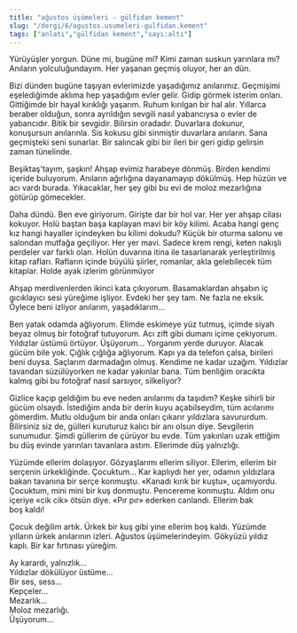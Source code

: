```yaml
---
title: "ağustos üşümeleri - gülfidan kement"
slug: "/dergi/6/agustos.usumeleri-gulfidan.kement" 
tags: ["anlatı","gülfidan kement","sayı:altı"]
---
```


Yürüyüşler yorgun. Düne mi, bugüne mi? Kimi zaman suskun yarınlara mı?
Anıların yolculuğundayım. Her yaşanan geçmiş oluyor, her an dün.

Bizi dünden bugüne taşıyan evlerimizde yaşadığımız anılarımız. Geçmişimi
eşelediğimde aklıma hep yaşadığım evler gelir. Gidip görmek isterim
onları. Gittiğimde bir hayal kırıklığı yaşarım. Ruhum kırılgan bir hal
alır. Yıllarca beraber olduğun, sonra ayrıldığın sevgili nasıl
yabancıysa o evler de yabancıdır. Bitik bir sevgidir. Bilirsin oradadır.
Duvarlara dokunur, konuşursun anılarınla. Sis kokusu gibi sinmiştir
duvarlara anıların. Sana geçmişteki seni sunarlar. Bir salıncak gibi bir
ileri bir geri gidip gelirsin zaman tünelinde.

Beşiktaş'tayım, şaşkın! Ahşap evimiz harabeye dönmüş. Birden kendimi
içeride buluyorum. Anıların ağırlığına dayanamayıp dökülmüş. Hep hüzün
ve acı vardı burada. Yıkacaklar, her şey gibi bu evi de moloz
mezarlığına götürüp gömecekler.

Daha dündü. Ben eve giriyorum. Girişte dar bir hol var. Her yer ahşap
cilası kokuyor. Holü baştan başa kaplayan mavi bir köy kilimi. Acaba
hangi genç kız hangi hayaller içindeyken bu kilimi dokudu? Küçük bir
oturma salonu ve salondan mutfağa geçiliyor. Her yer mavi. Sadece krem
rengi, keten nakışlı perdeler var farklı olan. Holün duvarına itina ile
tasarlanarak yerleştirilmiş kitap rafları. Rafların içinde büyülü
şiirler, romanlar, akla gelebilecek tüm kitaplar. Holde ayak
izlerim görünmüyor

Ahşap merdivenlerden ikinci kata çıkıyorum. Basamaklardan ahşabın iç
gıcıklayıcı sesi yüreğime işliyor. Evdeki her şey tam. Ne fazla ne
eksik. Öylece beni izliyor anılarım, yaşadıklarım...

Ben yatak odamda ağlıyorum. Elimde eskimeye yüz tutmuş, içimde siyah
beyaz olmuş bir fotoğraf tutuyorum. Acı zift gibi dumanı içime
çekiyorum. Yıldızlar üstümü örtüyor. Üşüyorum... Yorganım yerde duruyor.
Alacak gücüm bile yok. Çığlık çığlığa ağlıyorum. Kapı ya da telefon
çalsa, birileri beni duysa. Saçlarım darmadağın olmuş. Kendime ne kadar
uzağım. Yıldızlar tavandan süzülüyorken ne kadar yakınlar bana. Tüm
benliğim oracıkta kalmış gibi bu fotoğraf nasıl sarsıyor, silkeliyor?

Gizlice kaçıp geldiğim bu eve neden anılarımı da taşıdım? Keşke sihirli
bir gücüm olsaydı. İstediğim anda bir derin kuyu açabilseydim, tüm
acılarımı gömerdim. Mutlu olduğum bir anda onları çıkarır yıldızlara
savururdum. Bilirsiniz siz de, gülleri kuruturuz kalıcı bir anı olsun
diye. Sevgilerin sunumudur. Şimdi güllerim de çürüyor bu evde. Tüm
yakınları uzak ettiğim bu düş evinde yarınları tavanlara astım.
Ellerimde düş yalnızlığı.

Yüzümde ellerim dolaşıyor. Gözyaşlarımı ellerim siliyor. Ellerim,
ellerim bir serçenin ürkekliğinde. Çocuktum... Kar kaplıydı her yer,
odamın yıldızlara bakan tavanına bir serçe konmuştu. «Kanadı kırık bir
kuştu», uçamıyordu. Çocuktum, mini mini bir kuş donmuştu. Pencereme
konmuştu. Aldım onu içeriye «cik cik» ötsün diye. «Pır pır» ederken
canlandı. Ellerim bak boş kaldı!

Çocuk değilim artık. Ürkek bir kuş gibi yine ellerim boş kaldı. Yüzümde
yılların ürkek anılarının izleri. Ağustos üşümelerindeyim. Gökyüzü
yıldız kaplı. Bir kar fırtınası yüreğim.

Ay karardı, yalnızlık...  
Yıldızlar dökülüyor üstüme...  
Bir ses, sess...  
Kepçeler...  
Mezarlık...  
Moloz mezarlığı.  
Üşüyorum...
